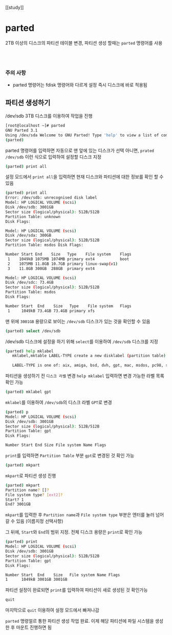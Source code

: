 [[study]]
# parted

2TB 이상의 디스크의 파티션 테이블 변경, 파티션 생성 할때는 `parted` 명령어를 사용

<br></br>
### 주의 사항
- parted 명령어는 fdisk 명령어와 다르게 설정 즉시 디스크에 바로 적용됨

## 파티션 생성하기
/dev/sdb 3TB 디스크를 이용하여 작업을 진행

```bash
[root@localhost ~]# parted 
GNU Parted 3.1 
Using /dev/sda Welcome to GNU Parted! Type 'help' to view a list of commands. 
(parted)
```

parted 명령어를 입력하면 자동으로 맨 앞에 있는 디스크가 선택
아니면, `prated /dev/sdb` 이런 식으로 입력하여 설정할 디스크 지정

```bash
(parted) print all
```

설정 모드에서 `print all`을 입력하면 현재 디스크와 파티션에 대한 정보를 확인 할 수 있음

```bash
(parted) print all 
Error: /dev/sdb: unrecognised disk label 
Model: HP LOGICAL VOLUME (scsi) 
Disk /dev/sdb: 3001GB 
Sector size (logical/physical): 512B/512B 
Partition Table: unknown 
Disk Flags: 

Model: HP LOGICAL VOLUME (scsi)
Disk /dev/sda: 300GB 
Sector size (logical/physical): 512B/512B 
Partition Table: msdos Disk Flags: 

Number Start End    Size   Type    File system    Flags 
 1    1049kB 1075MB 1074MB primary ext4           boot 
 2    1075MB 11.8GB 10.7GB primary linux-swap(v1) 
 3    11.8GB 300GB  288GB  primary ext4 

Model: HP LOGICAL VOLUME (scsi) 
Disk /dev/sdc: 73.4GB 
Sector size (logical/physical): 512B/512B 
Partition Table: msdos 
Disk Flags: 

Number Start  End    Size   Type    File system   Flags 
 1     1049kB 73.4GB 73.4GB primary xfs
```

맨 위에 ``3001GB`` 용량으로 보이는 `/dev/sdb` 디스크가 있는 것을 확인할 수 있음

```bash
(parted) select /dev/sdb
```

/dev/sdb 디스크에 설정을 하기 위해 `select`를 이용하여 `/dev/sdb` 디스크를 지정

```bash
(parted) help mklabel 
   mklabel,mktable LABEL-TYPE create a new disklabel (partition table) 
   
   LABEL-TYPE is one of: aix, amiga, bsd, dvh, gpt, mac, msdos, pc98, sun, loop
```

파티션을 생성하기 전 `디스크 라벨` 변경
`help mklabel` 입력하면 변경 가능한 라벨 목록 확인 가능

```bash
(parted) mklabel gpt
```

`mklabel`를 이용하여 `/dev/sdb`의 디스크 라벨 `GPT`로 변경

```bash
(parted) p 
Model: HP LOGICAL VOLUME (scsi) 
Disk /dev/sdb: 3001GB 
Sector size (logical/physical): 512B/512B
Partition Table: gpt 
Disk Flags: 

Number Start End Size File system Name Flags
```

`print`를 입력하면 `Partition Table` 부분 `gpt`로 변경된 것 확인 가능

```bash
(parted) mkpart
```

`mkpart`로 파티션 생성 진행

```bash
(parted) mkpart
Partition name? []?
File system type? [ext2]?
Start? 1
End? 3001GB
```

`mkpart`를 입력한 후 `Partition name`과 `File system type` 부분은 엔터를 눌러 넘어갈 수 있음 (이름지정 선택사항)

그 뒤에, `Start`와 `End`의 범위 지정. 전체 디스크 용량은 `print`로 확인 가능

```bash
(parted) print 
Model: HP LOGICAL VOLUME (scsi) 
Disk /dev/sdb: 3001GB 
Sector size (logical/physical): 512B/512B 
Partition Table: gpt 
Disk Flags: 

Number Start  End    Size   File system Name Flags 
1      1049kB 3001GB 3001GB
```

파티션 설정이 완료되면 `print`를 입력하여 파티션이 새로 생성된 것 확인가능

```bash
quit
```

마지막으로 `quit` 이용하여 설정 모드에서 빠져나감


`parted` 명령얼르 통한 파티션 생성 작업 완료.
이제 해당 파티션에 파일 시스템을 생성한 후 마운트 진행하면 됨